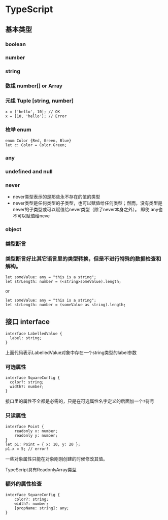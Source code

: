 # TypeScript

## 基本类型
### boolean 
### number 
### string 
### 数组 number[] or Array<number> 
### 元组 Tuple [string, number]
~~~
x = ['hello', 10]; // OK
x = [10, 'hello']; // Error
~~~
### 枚举 enum
~~~
enum Color {Red, Green, Blue}
let c: Color = Color.Green;
~~~
### any
### undefined and null
### never
- never类型表示的是那些永不存在的值的类型
- never类型是任何类型的子类型，也可以赋值给任何类型；然而，没有类型是never的子类型或可以赋值给never类型（除了never本身之外）。 即使 any也不可以赋值给neve
### object

### 类型断言
### 类型断言好比其它语言里的类型转换，但是不进行特殊的数据检查和解构。
```
let someValue: any = "this is a string";
let strLength: number = (<string>someValue).length;
```
or
```
let someValue: any = "this is a string";
let strLength: number = (someValue as string).length;
```
## 接口 interface
~~~
interface LabelledValue {
  label: string;
}
~~~
上面代码表示LabelledValue对象中存在一个string类型的label参数
### 可选属性
~~~
interface SquareConfig {
  color?: string;
  width?: number;
}
~~~
接口里的属性不全都是必需的，只是在可选属性名字定义的后面加一个`?`符号

### 只读属性
~~~
interface Point {
    readonly x: number;
    readonly y: number;
}
let p1: Point = { x: 10, y: 20 };
p1.x = 5; // error!
~~~
一些对象属性只能在对象刚刚创建的时候修改其值。

TypeScript具有ReadonlyArray<T>类型
### 额外的属性检查
~~~
interface SquareConfig {
    color?: string;
    width?: number;
    [propName: string]: any;
}
~~~ 
